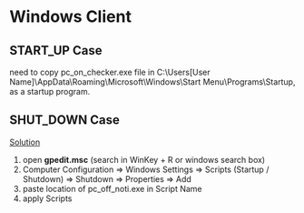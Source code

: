 # Windows Client

## START_UP Case
need to copy pc_on_checker.exe file in C:\Users\[User Name]\AppData\Roaming\Microsoft\Windows\Start Menu\Programs\Startup, as a startup program.

## SHUT_DOWN Case
[Solution](https://stackoverflow.com/questions/101647/how-to-schedule-a-task-to-run-when-shutting-down-windows)

1. open __gpedit.msc__ (search in WinKey + R or windows search box)
2. Computer Configuration => Windows Settings => Scripts (Startup / Shutdown) => Shutdown => Properties => Add
3. paste location of pc_off_noti.exe in Script Name
4. apply Scripts
